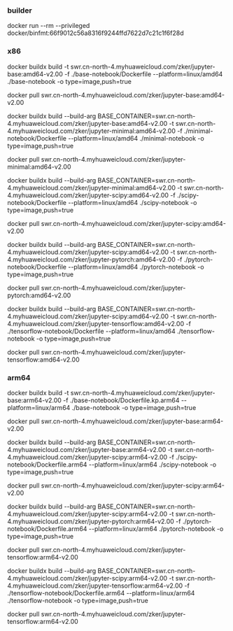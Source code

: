 ### builder
docker run --rm --privileged docker/binfmt:66f9012c56a8316f9244ffd7622d7c21c1f6f28d

### x86

docker buildx build -t swr.cn-north-4.myhuaweicloud.com/zker/jupyter-base:amd64-v2.00 -f ./base-notebook/Dockerfile --platform=linux/amd64 ./base-notebook -o type=image,push=true

docker pull swr.cn-north-4.myhuaweicloud.com/zker/jupyter-base:amd64-v2.00

docker buildx build --build-arg BASE_CONTAINER=swr.cn-north-4.myhuaweicloud.com/zker/jupyter-base:amd64-v2.00 -t swr.cn-north-4.myhuaweicloud.com/zker/jupyter-minimal:amd64-v2.00 -f ./minimal-notebook/Dockerfile --platform=linux/amd64 ./minimal-notebook -o type=image,push=true

docker pull swr.cn-north-4.myhuaweicloud.com/zker/jupyter-minimal:amd64-v2.00

docker buildx build --build-arg BASE_CONTAINER=swr.cn-north-4.myhuaweicloud.com/zker/jupyter-minimal:amd64-v2.00 -t swr.cn-north-4.myhuaweicloud.com/zker/jupyter-scipy:amd64-v2.00 -f ./scipy-notebook/Dockerfile --platform=linux/amd64 ./scipy-notebook -o type=image,push=true

docker pull swr.cn-north-4.myhuaweicloud.com/zker/jupyter-scipy:amd64-v2.00

docker buildx build --build-arg BASE_CONTAINER=swr.cn-north-4.myhuaweicloud.com/zker/jupyter-scipy:amd64-v2.00 -t swr.cn-north-4.myhuaweicloud.com/zker/jupyter-pytorch:amd64-v2.00 -f ./pytorch-notebook/Dockerfile --platform=linux/amd64 ./pytorch-notebook -o type=image,push=true

docker pull swr.cn-north-4.myhuaweicloud.com/zker/jupyter-pytorch:amd64-v2.00

docker buildx build --build-arg BASE_CONTAINER=swr.cn-north-4.myhuaweicloud.com/zker/jupyter-scipy:amd64-v2.00 -t swr.cn-north-4.myhuaweicloud.com/zker/jupyter-tensorflow:amd64-v2.00 -f ./tensorflow-notebook/Dockerfile --platform=linux/amd64 ./tensorflow-notebook -o type=image,push=true

docker pull swr.cn-north-4.myhuaweicloud.com/zker/jupyter-tensorflow:amd64-v2.00

### arm64

docker buildx build -t swr.cn-north-4.myhuaweicloud.com/zker/jupyter-base:arm64-v2.00 -f ./base-notebook/Dockerfile.kp.arm64   --platform=linux/arm64 ./base-notebook -o type=image,push=true

docker pull swr.cn-north-4.myhuaweicloud.com/zker/jupyter-base:arm64-v2.00

docker buildx build --build-arg BASE_CONTAINER=swr.cn-north-4.myhuaweicloud.com/zker/jupyter-base:arm64-v2.00 -t swr.cn-north-4.myhuaweicloud.com/zker/jupyter-scipy:arm64-v2.00 -f ./scipy-notebook/Dockerfile.arm64 --platform=linux/arm64 ./scipy-notebook -o type=image,push=true

docker pull swr.cn-north-4.myhuaweicloud.com/zker/jupyter-scipy:arm64-v2.00

docker buildx build --build-arg BASE_CONTAINER=swr.cn-north-4.myhuaweicloud.com/zker/jupyter-scipy:arm64-v2.00 -t swr.cn-north-4.myhuaweicloud.com/zker/jupyter-pytorch:arm64-v2.00 -f ./pytorch-notebook/Dockerfile.arm64 --platform=linux/arm64 ./pytorch-notebook -o type=image,push=true

docker pull swr.cn-north-4.myhuaweicloud.com/zker/jupyter-tensorflow:arm64-v2.00

docker buildx build --build-arg BASE_CONTAINER=swr.cn-north-4.myhuaweicloud.com/zker/jupyter-scipy:arm64-v2.00 -t swr.cn-north-4.myhuaweicloud.com/zker/jupyter-tensorflow:arm64-v2.00 -f ./tensorflow-notebook/Dockerfile.arm64 --platform=linux/arm64 ./tensorflow-notebook -o type=image,push=true

docker pull swr.cn-north-4.myhuaweicloud.com/zker/jupyter-tensorflow:arm64-v2.00